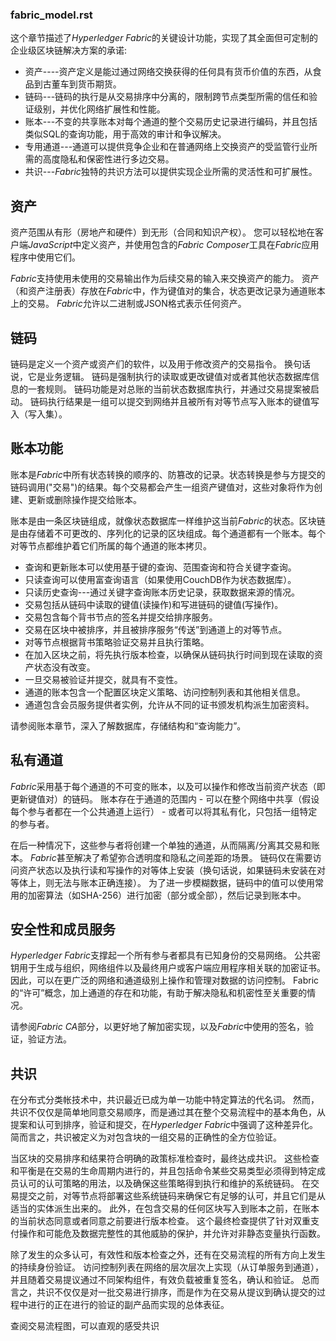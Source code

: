 ### fabric_model.rst
这个章节描述了*Hyperledger Fabric*的关键设计功能，实现了其全面但可定制的企业级区块链解决方案的承诺:

- 资产----资产定义是能过通过网络交换获得的任何具有货币价值的东西，从食品到古董车到货币期货。
- 链码---链码的执行是从交易排序中分离的，限制跨节点类型所需的信任和验证级别，并优化网络扩展性和性能。
- 账本---不变的共享账本对每个通道的整个交易历史记录进行编码，并且包括类似SQL的查询功能，用于高效的审计和争议解决。
- 专用通道---通道可以提供竞争企业和在普通网络上交换资产的受监管行业所需的高度隐私和保密性进行多边交易。
- 共识---*Fabric*独特的共识方法可以提供实现企业所需的灵活性和可扩展性。

## 资产
资产范围从有形（房地产和硬件）到无形（合同和知识产权）。 您可以轻松地在客户端*JavaScript*中定义资产，并使用包含的*Fabric Composer*工具在*Fabric*应用程序中使用它们。

*Fabric*支持使用未使用的交易输出作为后续交易的输入来交换资产的能力。 资产（和资产注册表）存放在*Fabric*中，作为键值对的集合，状态更改记录为通道账本上的交易。 *Fabric*允许以二进制或JSON格式表示任何资产。

## 链码
链码是定义一个资产或资产们的软件，以及用于修改资产的交易指令。 换句话说，它是业务逻辑。 链码是强制执行的读取或更改键值对或者其他状态数据库信息的一套规则。 链码功能是对总账的当前状态数据库执行，并通过交易提案被启动。 链码执行结果是一组可以提交到网络并且被所有对等节点写入账本的键值写入（写入集）。

## 账本功能
账本是*Fabric*中所有状态转换的顺序的、防篡改的记录。状态转换是参与方提交的链码调用("交易")的结果。每个交易都会产生一组资产键值对，这些对象将作为创建、更新或删除操作提交给账本。

账本是由一条区块链组成，就像状态数据库一样维护这当前*Fabric*的状态。区块链是由存储着不可更改的、序列化的记录的区块组成。每个通道都有一个账本。每个对等节点都维护着它们所属的每个通道的账本拷贝。

- 查询和更新账本可以使用基于键的查询、范围查询和符合关键字查询。
- 只读查询可以使用富查询语言（如果使用CouchDB作为状态数据库）。
- 只读历史查询---通过关键字查询账本历史记录，获取数据来源的情况。
- 交易包括从链码中读取的键值(读操作)和写进链码的键值(写操作)。
- 交易包含每个背书节点的签名并提交给排序服务。
- 交易在区块中被排序，并且被排序服务“传送”到通道上的对等节点。
- 对等节点根据背书策略验证交易并且执行策略。
- 在加入区块之前，将先执行版本检查，以确保从链码执行时间到现在读取的资产状态没有改变。
- 一旦交易被验证并提交，就具有不变性。
- 通道的账本包含一个配置区块定义策略、访问控制列表和其他相关信息。
- 通道包含会员服务提供者实例，允许从不同的证书颁发机构派生加密资料。

请参阅账本章节，深入了解数据库，存储结构和“查询能力”。

## 私有通道
*Fabric*采用基于每个通道的不可变的账本，以及可以操作和修改当前资产状态（即更新键值对）的链码。 账本存在于通道的范围内 - 可以在整个网络中共享（假设每个参与者都在一个公共通道上运行） - 或者可以将其私有化，只包括一组特定的参与者。

在后一种情况下，这些参与者将创建一个单独的通道，从而隔离/分离其交易和账本。 *Fabric*甚至解决了希望弥合透明度和隐私之间差距的场景。 链码仅在需要访问资产状态以及执行读和写操作的对等体上安装（换句话说，如果链码未安装在对等体上，则无法与账本正确连接）。 为了进一步模糊数据，链码中的值可以使用常用的加密算法（如SHA-256）进行加密（部分或全部），然后记录到账本中。

## 安全性和成员服务
*Hyperledger Fabric*支撑起一个所有参与者都具有已知身份的交易网络。 公共密钥用于生成与组织，网络组件以及最终用户或客户端应用程序相关联的加密证书。 因此，可以在更广泛的网络和通道级别上操作和管理对数据的访问控制。 Fabric的“许可”概念，加上通道的存在和功能，有助于解决隐私和机密性至关重要的情况。

请参阅*Fabric CA*部分，以更好地了解加密实现，以及*Fabric*中使用的签名，验证，验证方法。

## 共识
在分布式分类帐技术中，共识最近已成为单一功能中特定算法的代名词。 然而，共识不仅仅是简单地同意交易顺序，而是通过其在整个交易流程中的基本角色，从提案和认可到排序，验证和提交，在*Hyperledger Fabric*中强调了这种差异化。 简而言之，共识被定义为对包含块的一组交易的正确性的全方位验证。

当区块的交易排序和结果符合明确的政策标准检查时，最终达成共识。 这些检查和平衡是在交易的生命周期内进行的，并且包括命令某些交易类型必须得到特定成员认可的认可策略的用法，以及确保这些策略得到执行和维护的系统链码。 在交易提交之前，对等节点将部署这些系统链码来确保它有足够的认可，并且它们是从适当的实体派生出来的。 此外，在包含交易的任何区块写入到账本之前，在账本的当前状态同意或者同意之前要进行版本检查。 这个最终检查提供了针对双重支付操作和可能危及数据完整性的其他威胁的保护，并允许对非静态变量执行函数。

除了发生的众多认可，有效性和版本检查之外，还有在交易流程的所有方向上发生的持续身份验证。 访问控制列表在网络的层次层次上实现（从订单服务到通道），并且随着交易提议通过不同架构组件，有效负载被重复签名，确认和验证。 总而言之，共识不仅仅是对一批交易进行排序，而是作为在交易从提议到确认提交的过程中进行的正在进行的验证的副产品而实现的总体表征。

查阅交易流程图，可以直观的感受共识